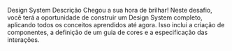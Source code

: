 Design System
Descrição
Chegou a sua hora de brilhar! Neste desafio, você terá a oportunidade de construir um Design System completo, aplicando todos os conceitos aprendidos até agora. Isso inclui a criação de componentes, a definição de um guia de cores e a especificação das interações.
